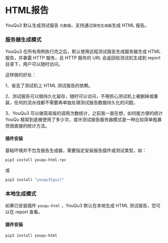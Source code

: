 # HTML报告

YouQu3 默认生成测试报告 `元数据`，支持通过`报告生成器`生成 HTML 报告。

### 服务器生成模式  <Badge type="warning" text="默认" />

YouQu3 在所有用例执行完之后，默认使用远程测试报告生成服务器生成 HTML 报告，并暴露 HTTP 服务，且 HTTP 服务的 URL 会返回给测试机生成到 report 目录下，用户可以随时访问。

这样做的好处：

1、省去了测试机上 HTML 测试报告的依赖。

2、测试报告可以做持久化留存，随时可以访问，不用担心测试机上被删掉或重装，任何的流水线都不需要再单独处理测试报告数据持久化的问题。

3、YouQu3 可以做简易版的调用次数统计，之前我一直在想，如何能方便的统计 YouQu 框架到底被使用了多少次，或许测试报告服务器模式是一种比较简单粗暴但很直接的统计方法。

#### 插件安装

基础环境并不包含报告生成器，需要指定安装报告插件或测试类型，如：

```bash
pip3 install youqu-html-rpc
```

或

```bash
pip3 install "youqu3[gui]"
```

### 本地生成模式 <Badge type="warning" text="youqu-html 插件" />

如果已安装插件 `youqu-html` ，YouQu3 默认在本地生成 HTML 测试报告，您可以在 report 查看。

#### 插件安装

```bash
pip3 install youqu-html
```